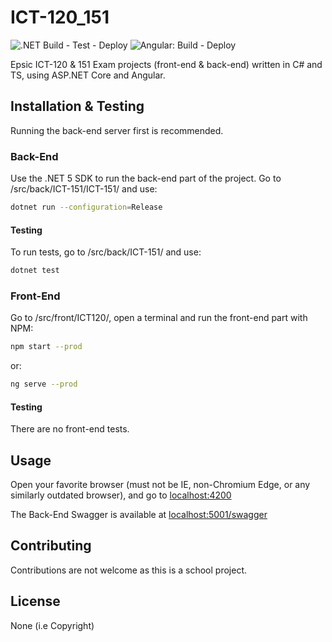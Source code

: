 # ICT-120_151

![.NET Build - Test - Deploy](https://github.com/laurentksh/ICT-120_151/workflows/.NET%20Build%20-%20Test%20-%20Deploy/badge.svg)
![Angular: Build - Deploy](https://github.com/laurentksh/ICT-120_151/workflows/Angular:%20Build%20-%20Deploy/badge.svg)

Epsic ICT-120 &amp; 151 Exam projects (front-end &amp; back-end) written in C# and TS, using ASP.NET Core and Angular.


## Installation & Testing

Running the back-end server first is recommended.

### Back-End
Use the .NET 5 SDK to run the back-end part of the project.
Go to /src/back/ICT-151/ICT-151/ and use:

```bash
dotnet run --configuration=Release
```

#### Testing

To run tests, go to /src/back/ICT-151/ and use:

```bash
dotnet test
```


### Front-End

Go to /src/front/ICT120/, open a terminal and run the front-end part with NPM:

```bash
npm start --prod
```

or:

```bash
ng serve --prod
```

#### Testing

There are no front-end tests.

## Usage

Open your favorite browser (must not be IE, non-Chromium Edge, or any similarly outdated browser),
and go to [localhost:4200](http://localhost:4200/)

The Back-End Swagger is available at [localhost:5001/swagger](https://localhost:5001/swagger/index.html)

## Contributing
Contributions are not welcome as this is a school project.

## License
None (i.e Copyright)
